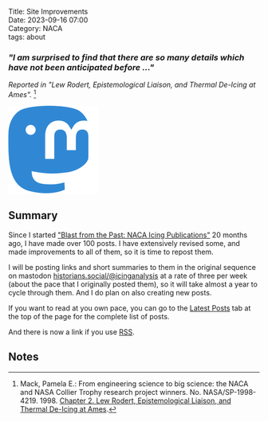 Title: Site Improvements   
Date: 2023-09-16 07:00  
Category: NACA  
tags: about  

### _"I am surprised to find that there are so many details which have not been anticipated before ..."_ 
_Reported in "Lew Rodert, Epistemological Liaison, and Thermal De-Icing at Ames"._ [^1]  

![Mastodon logo, a stylized pachyderm with a letter M.](images%2Fmastodon_square.png)  

## Summary  

Since I started ["Blast from the Past: NACA Icing Publications"]({filename}introduction.md) 
20 months ago, I have made over 100 posts. 
I have extensively revised some, and made improvements to all of them, so it is time to repost them. 

I will be posting links and short summaries to them in the original sequence on mastodon [historians.social/@icinganalysis](https://historians.social/@icinganalysis) 
at a rate of three per week (about the pace that I originally posted them), so it will take almost a year to cycle through them. 
And I do plan on also creating new posts.  

If you want to read at you own pace, you can go to the [Latest Posts](/archives.html) 
tab at the top of the page for the complete list of posts. 

And there is now a link if you use [RSS](/feeds/all.rss.xml).  

## Notes  

[^1]: Mack, Pamela E.: From engineering science to big science: the NACA and NASA Collier Trophy research project winners. No. NASA/SP-1998-4219. 1998. [Chapter 2. Lew Rodert, Epistemological Liaison, and Thermal De-Icing at Ames](https://history.nasa.gov/SP-4219/Chapter2.html).  


